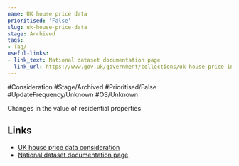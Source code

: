 ```yaml
---
name: UK house price data
prioritised: 'False'
slug: uk-house-price-data
stage: Archived
tags:
- Tag/
useful-links:
- link_text: National dataset documentation page
  link_url: https://www.gov.uk/government/collections/uk-house-price-index-reports#about-the-uk-hpi
---
```


#Consideration #Stage/Archived #Prioritised/False #UpdateFrequency/Unknown #OS/Unknown

Changes in the value of residential properties

## Links

* [UK house price data consideration](https://design.planning.data.gov.uk/planning-consideration/uk-house-price-data)
* [National dataset documentation page](https://www.gov.uk/government/collections/uk-house-price-index-reports#about-the-uk-hpi)
